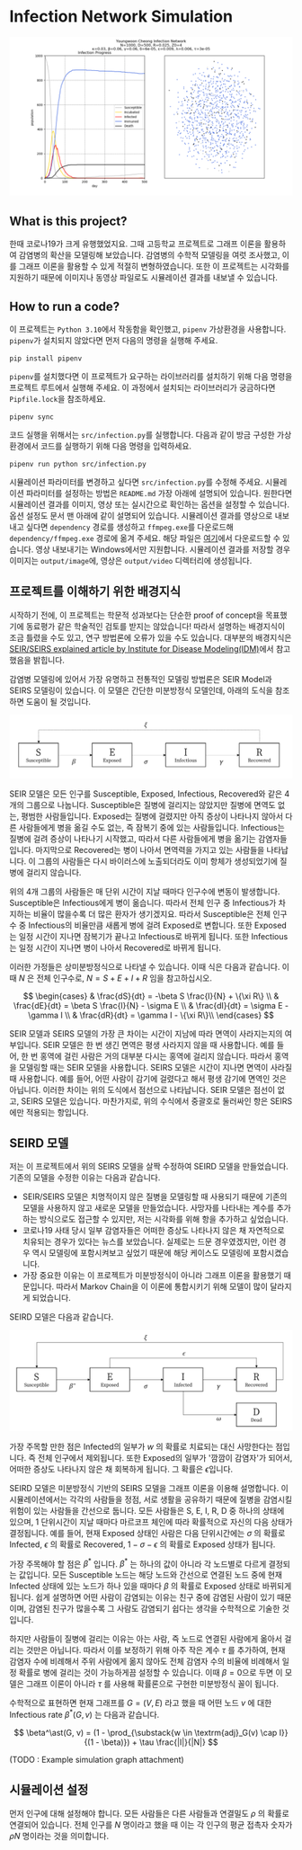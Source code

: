 # Infection Network Simulation

![Example visualized graph of the infection network simulation](resource/banner.png)

## What is this project?
한때 코로나19가 크게 유행했었지요. 그때 고등학교 프로젝트로 그래프 이론을 활용하여 감염병의 확산을 모델링해 보았습니다. 감염병의 수학적 모델링을 여럿 조사했고, 이를 그래프 이론을 활용할 수 있게 적절히 변형하였습니다. 또한 이 프로젝트는 시각화를 지원하기 때문에 이미지나 동영상 파일로도 시뮬레이션 결과를 내보낼 수 있습니다.

## How to run a code?
이 프로젝트는 `Python 3.10`에서 작동함을 확인했고, `pipenv` 가상환경을 사용합니다. `pipenv`가 설치되지 않았다면 먼저 다음의 명령을 실행해 주세요.

```shell
pip install pipenv
```

`pipenv`를 설치했다면 이 프로젝트가 요구하는 라이브러리를 설치하기 위해 다음 명령을 프로젝트 루트에서 실행해 주세요. 이 과정에서 설치되는 라이브러리가 궁금하다면 `Pipfile.lock`을 참조하세요.

```shell
pipenv sync
```

코드 실행을 위해서는 `src/infection.py`를 실행합니다. 다음과 같이 방금 구성한 가상환경에서 코드를 실행하기 위해 다음 명령을 입력하세요.

```shell
pipenv run python src/infection.py
```

시뮬레이션 파라미터를 변경하고 싶다면 `src/infection.py`를 수정해 주세요. 시뮬레이션 파라미터를 설정하는 방법은 `README.md` 가장 아래에 설명되어 있습니다. 원한다면 시뮬레이션 결과를 이미지, 영상 또는 실시간으로 확인하는 옵션을 설정할 수 있습니다. 옵션 설정도 문서 맨 아래에 같이 설명되어 있습니다. 시뮬레이션 결과를 영상으로 내보내고 싶다면 `dependency` 경로를 생성하고 `ffmpeg.exe`를 다운로드해 `dependency/ffmpeg.exe` 경로에 옮겨 주세요. 해당 파일은 [여기](https://ffmpeg.org/download.html)에서 다운로드할 수 있습니다. 영상 내보내기는 Windows에서만 지원합니다. 시뮬레이션 결과를 저장할 경우 이미지는 `output/image`에, 영상은 `output/video` 디렉터리에 생성됩니다. 

## 프로젝트를 이해하기 위한 배경지식
시작하기 전에, 이 프로젝트는 학문적 성과보다는 단순한 proof of concept을 목표했기에 동료평가 같은 학술적인 검토를 받지는 않았습니다! 따라서 설명하는 배경지식이 조금 틀렸을 수도 있고, 연구 방법론에 오류가 있을 수도 있습니다. 대부분의 배경지식은 [SEIR/SEIRS explained article by Institute for Disease Modeling(IDM)](https://docs.idmod.org/projects/emod-hiv/en/latest/model-seir.html)에서 참고했음을 밝힙니다.

감염병 모델링에 있어서 가장 유명하고 전통적인 모델링 방법론은 SEIR Model과 SEIRS 모델링이 있습니다. 이 모델은 간단한 미분방정식 모델인데, 아래의 도식을 참조하면 도움이 될 것입니다.

![Diagram indicating SEIRS model](resource/seirs-explained.png)

SEIR 모델은 모든 인구를 Susceptible, Exposed, Infectious, Recovered와 같은 4개의 그룹으로 나눕니다. Susceptible은 질병에 걸리지는 않았지만 질병에 면역도 없는, 평범한 사람들입니다. Exposed는 질병에 걸렸지만 아직 증상이 나타나지 않아서 다른 사람들에게 병을 옮길 수도 없는, 즉 잠복기 중에 있는 사람들입니다. Infectious는 질병에 걸려 증상이 나타나기 시작했고, 따라서 다른 사람들에게 병을 옮기는 감염자들입니다. 마지막으로 Recovered는 병이 나아서 면역력을 가지고 있는 사람들을 나타납니다. 이 그룹의 사람들은 다시 바이러스에 노출되더라도 이미 항체가 생성되었기에 질병에 걸리지 않습니다.

위의 4개 그룹의 사람들은 매 단위 시간이 지날 때마다 인구수에 변동이 발생합니다. Susceptible은 Infectious에게 병이 옮습니다. 따라서 전체 인구 중 Infectious가 차지하는 비율이 많을수록 더 많은 환자가 생기겠지요. 따라서 Susceptible은 전체 인구수 중 Infectious의 비율만큼 새롭게 병에 걸려 Exposed로 변합니다. 또한 Exposed는 일정 시간이 지나면 잠복기가 끝나고 Infectious로 바뀌게 됩니다. 또한 Infectious는 일정 시간이 지나면 병이 나아서 Recovered로 바뀌게 됩니다.

이러한 가정들은 상미분방정식으로 나타낼 수 있습니다. 이때 식은 다음과 같습니다. 이때 $N$ 은 전체 인구수로, $N = S + E + I + R$ 임을 참고하십시오.

$$
\begin{cases}
    & \frac{dS}{dt} = -\beta S \frac{I}{N} + \{\xi R\} \\
    & \frac{dE}{dt} = \beta S \frac{I}{N} - \sigma E \\
    & \frac{dI}{dt} = \sigma E - \gamma I \\
    & \frac{dR}{dt} = \gamma I - \{\xi R\}\\
\end{cases}
$$

SEIR 모델과 SEIRS 모델의 가장 큰 차이는 시간이 지남에 따라 면역이 사라지는지의 여부입니다. SEIR 모델은 한 번 생긴 면역은 평생 사라지지 않을 때 사용합니다. 예를 들어, 한 번 홍역에 걸린 사람은 거의 대부분 다시는 홍역에 걸리지 않습니다. 따라서 홍역을 모델링할 때는 SEIR 모델을 사용합니다. SEIRS 모델은 시간이 지나면 면역이 사라질 때 사용합니다. 예를 들어, 어떤 사람이 감기에 걸렸다고 해서 평생 감기에 면역인 것은 아닙니다. 이러한 차이는 위의 도식에서 점선으로 나타납니다. SEIR 모델은 점선이 없고, SEIRS 모델은 있습니다. 마찬가지로, 위의 수식에서 중괄호로 둘러싸인 항은 SEIRS에만 적용되는 항입니다.

## SEIRD 모델

저는 이 프로젝트에서 위의 SEIRS 모델을 살짝 수정하여 SEIRD 모델을 만들었습니다. 기존의 모델을 수정한 이유는 다음과 같습니다.

* SEIR/SEIRS 모델은 치명적이지 않은 질병을 모델링할 때 사용되기 때문에 기존의 모델을 사용하지 않고 새로운 모델을 만들었습니다. 사망자를 나타내는 계수를 추가하는 방식으로도 접근할 수 있지만, 저는 시각화를 위해 항을 추가하고 싶었습니다.
* 코로나19 사태 당시 일부 감염자들은 어떠한 증상도 나타나지 않은 채 자연적으로 치유되는 경우가 있다는 뉴스를 보았습니다. 실제로는 드문 경우였겠지만, 이런 경우 역시 모델링에 포함시켜보고 싶었기 때문에 해당 케이스도 모델링에 포함시켰습니다.
* 가장 중요한 이유는 이 프로젝트가 미분방정식이 아니라 그래프 이론을 활용했기 때문입니다. 따라서 Markov Chain을 이 이론에 통합시키기 위해 모델이 많이 달라지게 되었습니다.

SEIRD 모델은 다음과 같습니다.

![Diagram indicating SEIRS model](resource/seird-explained.png)

가장 주목할 만한 점은 Infected의 일부가 $w$ 의 확률로 치료되는 대신 사망한다는 점입니다. 즉 전체 인구에서 제외됩니다. 또한 Exposed의 일부가 '깜깜이 감염자'가 되어서, 어떠한 증상도 나타나지 않은 채 회복하게 됩니다. 그 확률은 $\epsilon$입니다.

SEIRD 모델은 미분방정식 기반의 SEIRS 모델을 그래프 이론을 이용해 설명합니다. 이 시뮬레이션에서는 각각의 사람들을 정점, 서로 생활을 공유하기 때문에 질병을 감염시킬 위험이 있는 사람들을 간선으로 둡니다. 모든 사람들은 S, E, I, R, D 중 하나의 상태에 있으며, 1 단위시간이 지날 때마다 마르코프 체인에 따라 확률적으로 자신의 다음 상태가 결정됩니다. 예를 들어, 현재 Exposed 상태인 사람은 다음 단위시간에는 $\sigma$ 의 확률로 Infected, $\epsilon$ 의 확률로 Recovered, $1-\sigma-\epsilon$ 의 확률로 Exposed 상태가 됩니다.

가장 주목해야 할 점은 $\beta^\ast$ 입니다. $\beta^\ast$ 는 하나의 값이 아니라 각 노드별로 다르게 결정되는 값입니다. 모든 Susceptible 노드는 해당 노드와 간선으로 연결된 노드 중에 현재 Infected 상태에 있는 노드가 하나 있을 때마다 $\beta$ 의 확률로 Exposed 상태로 바뀌되게 됩니다. 쉽게 설명하면 어떤 사람이 감염되는 이유는 친구 중에 감염된 사람이 있기 때문이며, 감염된 친구가 많을수록 그 사람도 감염되기 쉽다는 생각을 수학적으로 기술한 것입니다.

하지만 사람들이 질병에 걸리는 이유는 아는 사람, 즉 노드로 연결된 사람에게 옮아서 걸리는 것만은 아닙니다. 따라서 이를 보정하기 위해 아주 작은 계수 $\tau$ 를 추가하여, 현재 감염자 수에 비례해서 주위 사람에게 옮지 않아도 전체 감염자 수의 비율에 비례해서 일정 확률로 병에 걸리는 것이 가능하게끔 설정할 수 있습니다. 이때 $\beta = 0$으로 두면 이 모델은 그래프 이론이 아니라 $\tau$ 를 사용해 확률론으로 구현한 미분방정식 꼴이 됩니다.

수학적으로 표현하면 현재 그래프를 $G = (V, E)$ 라고 했을 때 어떤 노드 $v$ 에 대한 Infectious rate $\beta^\ast(G, v)$ 는 다음과 같습니다.

$$
\beta^\ast(G, v) = (1 - \prod_{\substack{w \in \textrm{adj}_G(v) \cap I}}{(1 - \beta)}) + \tau \frac{|I|}{|N|}
$$

(TODO : Example simulation graph attachment)

## 시뮬레이션 설정

먼저 인구에 대해 설정해야 합니다. 모든 사람들은 다른 사람들과 연결밀도 $\rho$ 의 확률로 연결되어 있습니다. 전체 인구를 $N$ 명이라고 했을 때 이는 각 인구의 평균 접촉자 숫자가 $\rho N$ 명이라는 것을 의미합니다.